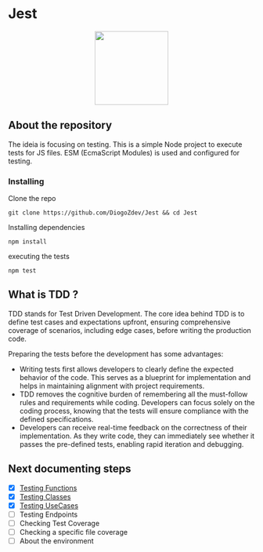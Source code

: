 # Jest

<div align="center">
  <img src="https://github.com/DiogoZdev/Jest/assets/56682712/1273c2b5-2ffd-47d9-8773-9cccf34054da" width="150" />  
</div>

## About the repository

The ideia is focusing on testing. This is a simple Node project to execute tests for JS files.
ESM (EcmaScript Modules) is used and configured for testing.

### Installing

Clone the repo

```
git clone https://github.com/DiogoZdev/Jest && cd Jest
```

Installing dependencies

```
npm install
```

executing the tests

```
npm test
```

## What is TDD ?

TDD stands for Test Driven Development.
The core idea behind TDD is to define test cases and expectations upfront, ensuring comprehensive coverage of scenarios, including edge cases, before writing the production code.

Preparing the tests before the development has some advantages:

- Writing tests first allows developers to clearly define the expected behavior of the code. This serves as a blueprint for implementation and helps in maintaining alignment with project requirements.
- TDD removes the cognitive burden of remembering all the must-follow rules and requirements while coding. Developers can focus solely on the coding process, knowing that the tests will ensure compliance with the defined specifications.
- Developers can receive real-time feedback on the correctness of their implementation. As they write code, they can immediately see whether it passes the pre-defined tests, enabling rapid iteration and debugging.

## Next documenting steps

- [x] [Testing Functions](https://github.com/DiogoZdev/Jest/tree/main/src/functions)
- [x] [Testing Classes](https://github.com/DiogoZdev/Jest/tree/main/src/simple_classes)
- [x] [Testing UseCases](https://github.com/DiogoZdev/Jest/tree/main/src/use_cases)
- [ ] Testing Endpoints
- [ ] Checking Test Coverage
- [ ] Checking a specific file coverage
- [ ] About the environment
